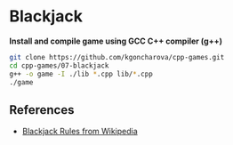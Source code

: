 # Blackjack

**Install and compile game using GCC C++ compiler (g++)**

```bash
git clone https://github.com/kgoncharova/cpp-games.git
cd cpp-games/07-blackjack
g++ -o game -I ./lib *.cpp lib/*.cpp
./game
```

## References

* [Blackjack Rules from Wikipedia](https://en.wikipedia.org/wiki/Blackjack#Rules)
